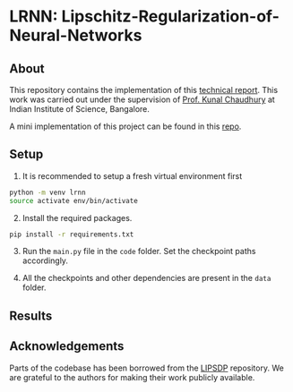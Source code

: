# LRNN: Lipschitz-Regularization-of-Neural-Networks

## About

This repository contains the implementation of this [technical report](https://sarosijbose.github.io/files/Report_IISc_internship.pdf). This work was carried out under the supervision of [Prof. Kunal Chaudhury](https://sites.google.com/site/kunalnchaudhury/home?authuser=0) at Indian Institute of Science, Bangalore. 

A mini implementation of this project can be found in this [repo](https://github.com/sarosijbose/Trivial-Lipschitz-Bound-Estimation).

## Setup

1. It is recommended to setup a fresh virtual environment first
```bash
python -m venv lrnn
source activate env/bin/activate
```
2. Install the required packages.

```bash
pip install -r requirements.txt
```
3. Run the ```main.py``` file in the ```code``` folder. Set the checkpoint paths accordingly.

4. All the checkpoints and other dependencies are present in the ```data``` folder.

## Results

## Acknowledgements

Parts of the codebase has been borrowed from the [LIPSDP](https://github.com/arobey1/LipSDP) repository. We are grateful to the authors for making their work publicly available. 
